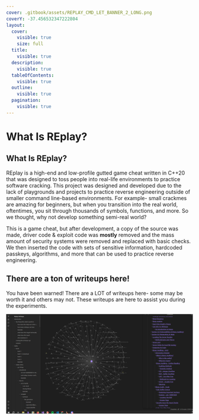 ```yaml
---
cover: .gitbook/assets/REPLAY_CMD_LET_BANNER_2_LONG.png
coverY: -37.456532347222804
layout:
  cover:
    visible: true
    size: full
  title:
    visible: true
  description:
    visible: true
  tableOfContents:
    visible: true
  outline:
    visible: true
  pagination:
    visible: true
---
```


# What Is REplay?

## What Is REplay?

REplay is a high-end and low-profile gutted game cheat written in C++20 that was designed to toss people into real-life environments to practice software cracking. This project was designed and developed due to the lack of playgrounds and projects to practice reverse engineering outside of smaller command line-based environments. For example- small crackmes are amazing for beginners, but when you transition into the real world, oftentimes, you sit through thousands of symbols, functions, and more. So we thought, why not develop something semi-real world?

This is a game cheat, but after development, a copy of the source was made, driver code & exploit code was **mostly** removed and the mass amount of security systems were removed and replaced with basic checks. We then inserted the code with sets of sensitive information, hardcoded passkeys, algorithms, and more that can be used to practice reverse engineering.

## There are a ton of writeups here!

You have been warned! There are a LOT of writeups here- some may be worth it and others may not. These writeups are here to assist you during the experiments.

![SkyPenguinCTFBanner.png](SkyPenguinCTFBanner.png)
